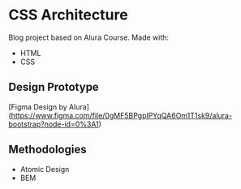 # CSS Architecture
Blog project based on Alura Course.
Made with:
- HTML
- CSS

## Design Prototype 
[Figma Design by Alura] (https://www.figma.com/file/0gMF5BPgplPYqQA6Om1T1sk9/alura-bootstrap?node-id=0%3A1)

## Methodologies
- Atomic Design
- BEM
